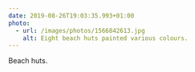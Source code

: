 ```yaml
---
date: 2019-08-26T19:03:35.993+01:00
photo:
  - url: /images/photos/1566842613.jpg
    alt: Eight beach huts painted various colours.
---
```

Beach huts.
